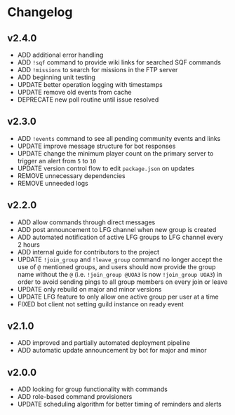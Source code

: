 # Changelog

## v2.4.0

- ADD additional error handling
- ADD `!sqf` command to provide wiki links for searched SQF commands
- ADD `!missions` to search for missions in the FTP server
- ADD beginning unit testing
- UPDATE better operation logging with timestamps
- UPDATE remove old events from cache
- DEPRECATE new poll routine until issue resolved

## v2.3.0

- ADD `!events` command to see all pending community events and links
- UPDATE improve message structure for bot responses
- UPDATE change the minimum player count on the primary server to trigger an alert from `5` to `10`
- UPDATE version control flow to edit `package.json` on updates
- REMOVE unnecessary dependencies
- REMOVE unneeded logs

## v2.2.0

- ADD allow commands through direct messages
- ADD post announcement to LFG channel when new group is created
- ADD automated notification of active LFG groups to LFG channel every 2 hours
- ADD internal guide for contributors to the project
- UPDATE `!join_group` and `!leave_group` command no longer accept the use of `@` mentioned groups, and users should now provide the group name without the `@` (i.e. `!join_group @UOA3` is now `!join_group UOA3`) in order to avoid sending pings to all group members on every join or leave
- UPDATE only rebuild on major and minor versions
- UPDATE LFG feature to only allow one active group per user at a time
- FIXED bot client not setting guild instance on ready event

## v2.1.0

- ADD improved and partially automated deployment pipeline
- ADD automatic update announcement by bot for major and minor

## v2.0.0

- ADD looking for group functionality with commands
- ADD role-based command provisioners
- UPDATE scheduling algorithm for better timing of reminders and alerts
